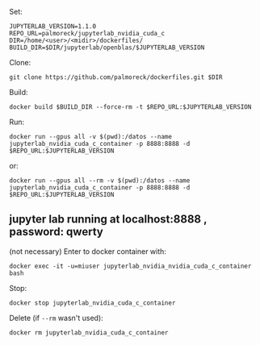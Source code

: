 Set:

```
JUPYTERLAB_VERSION=1.1.0
REPO_URL=palmoreck/jupyterlab_nvidia_cuda_c
DIR=/home/<user>/<midir>/dockerfiles/
BUILD_DIR=$DIR/jupyterlab/openblas/$JUPYTERLAB_VERSION
```

Clone:

```
git clone https://github.com/palmoreck/dockerfiles.git $DIR
```

Build:

```
docker build $BUILD_DIR --force-rm -t $REPO_URL:$JUPYTERLAB_VERSION
```


Run:

```
docker run --gpus all -v $(pwd):/datos --name jupyterlab_nvidia_cuda_c_container -p 8888:8888 -d $REPO_URL:$JUPYTERLAB_VERSION
```

or:

```
docker run --gpus all --rm -v $(pwd):/datos --name jupyterlab_nvidia_cuda_c_container -p 8888:8888 -d $REPO_URL:$JUPYTERLAB_VERSION
```

## jupyter lab running at localhost:8888 , password: qwerty

(not necessary) Enter to docker container with:

```
docker exec -it -u=miuser jupyterlab_nvidia_nvidia_cuda_c_container bash
```

Stop:

```
docker stop jupyterlab_nvidia_cuda_c_container
```

Delete (if `--rm` wasn't used):


```
docker rm jupyterlab_nvidia_cuda_c_container
```


